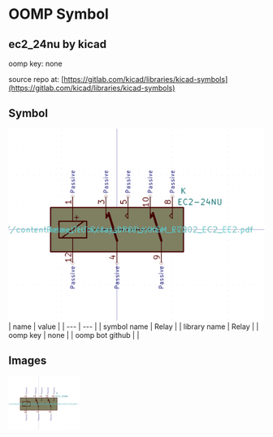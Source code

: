 # OOMP Symbol  
## ec2_24nu  by kicad  
  
oomp key: none  
  
source repo at: [https://gitlab.com/kicad/libraries/kicad-symbols](https://gitlab.com/kicad/libraries/kicad-symbols)  
## Symbol  
  
[![working.png](working_600.png)](working.png)  
| name | value | 
| --- | --- | 
| symbol name | Relay | 
| library name | Relay | 
| oomp key | none | 
| oomp bot github |  | 
## Images  
  
[![working.png](working_140.png)](working.png)  
